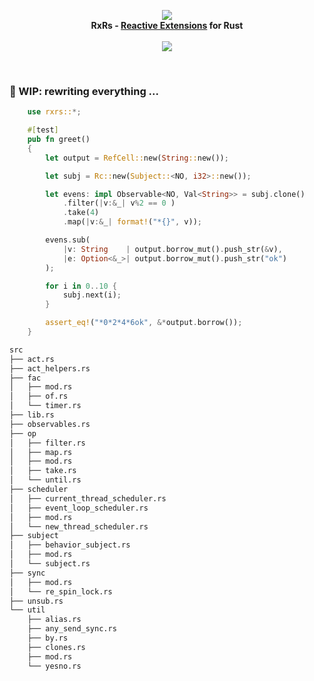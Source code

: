 <p align="center">
<img src="https://github.com/yingDev/rxrs/blob/master/assets/logo.png?raw=true">
<br>
    <b> RxRs - <a href="http://reactivex.io"> Reactive Extensions</a> for Rust </b>
<br><br>
<a href="https://crates.io/crates/rxrs">
    <img src="https://img.shields.io/badge/crates.io-0.1.0--alpha4-orange.svg">
</a>
</p>
<br>

### 🌱 WIP: rewriting everything ...


```rust
    use rxrs::*;

    #[test]
    pub fn greet()
    {
        let output = RefCell::new(String::new());

        let subj = Rc::new(Subject::<NO, i32>::new());

        let evens: impl Observable<NO, Val<String>> = subj.clone()
            .filter(|v:&_| v%2 == 0 )
            .take(4)
            .map(|v:&_| format!("*{}", v));

        evens.sub(
            |v: String    | output.borrow_mut().push_str(&v),
            |e: Option<&_>| output.borrow_mut().push_str("ok")
        );

        for i in 0..10 {
            subj.next(i);
        }

        assert_eq!("*0*2*4*6ok", &*output.borrow());
    }

```


```bash
src
├── act.rs
├── act_helpers.rs
├── fac
│   ├── mod.rs
│   ├── of.rs
│   └── timer.rs
├── lib.rs
├── observables.rs
├── op
│   ├── filter.rs
│   ├── map.rs
│   ├── mod.rs
│   ├── take.rs
│   └── until.rs
├── scheduler
│   ├── current_thread_scheduler.rs
│   ├── event_loop_scheduler.rs
│   ├── mod.rs
│   └── new_thread_scheduler.rs
├── subject
│   ├── behavior_subject.rs
│   ├── mod.rs
│   └── subject.rs
├── sync
│   ├── mod.rs
│   └── re_spin_lock.rs
├── unsub.rs
└── util
    ├── alias.rs
    ├── any_send_sync.rs
    ├── by.rs
    ├── clones.rs
    ├── mod.rs
    └── yesno.rs


```